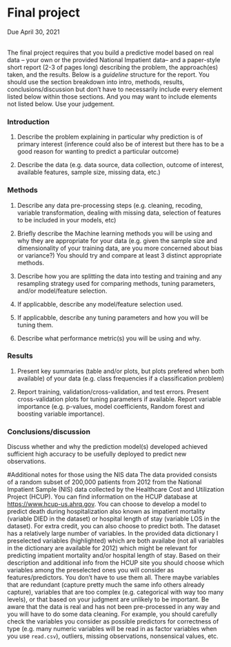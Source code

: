 Final project
================
Due April 30, 2021

<br> The final project requires that you build a predictive model based
on real data – your own or the provided National Impatient data– and a
paper-style short report (2-3 of pages long) describing the problem, the
approach(es) taken, and the results. Below is a *guideline* structure
for the report. You should use the section breakdown into intro,
methods, results, conclusions/discussion but don’t have to necessarily
include every element listed below within those sections. And you may
want to include elements not listed below. Use your judgement.

### Introduction

1.  Describe the problem explaining in particular why prediction is of
    primary interest (inference could also be of interest but there has
    to be a good reason for wanting to predict a particular outcome)

2.  Describe the data (e.g. data source, data collection, outcome of
    interest, available features, sample size, missing data, etc.)

### Methods

1.  Describe any data pre-processing steps (e.g. cleaning, recoding,
    variable transformation, dealing with missing data, selection of
    features to be included in your models, etc)

2.  Briefly describe the Machine learning methods you will be using and
    why they are appropriate for your data (e.g. given the sample size
    and dimensionality of your training data, are you more concerned
    about bias or variance?) You should try and compare at least 3
    distinct appropriate methods.

3.  Describe how you are splitting the data into testing and training
    and any resampling strategy used for comparing methods, tuning
    parameters, and/or model/feature selection.

4.  If applicabble, describe any model/feature selection used.

5.  If applicabble, describe any tuning parameters and how you will be
    tuning them.

6.  Describe what performance metric(s) you will be using and why.

### Results

1.  Present key summaries (table and/or plots, but plots prefered when
    both available) of your data (e.g. class frequencies if a
    classification problem)

2.  Report training, validation/cross-validation, and test errors.
    Present cross-validation plots for tuning parameters if available.
    Report variable importance (e.g. p-values, model coefficients,
    Random forest and boosting variable importance).

### Conclusions/discussion

Discuss whether and why the prediction model(s) developed achieved
sufficient high accuracy to be usefully deployed to predict new
observations.

\#Additional notes for those using the NIS data The data provided
consists of a random subset of 200,000 patients from 2012 from the
National Impatient Sample (NIS) data collected by the Healthcare Cost
and Utilization Project (HCUP). You can find information on the HCUP
database at <https://www.hcup-us.ahrq.gov>. You can choose to develop a
model to predict death during hospitalization also known as impatient
mortality (variable DIED in the dataset) or hospital length of stay
(variable LOS in the dataset). For extra credit, you can also choose to
predict both. The dataset has a relatively large number of variables. In
the provided data dictionary I preselected variables (highlighted) which
are both availabe (not all variables in the dictionary are available for
2012) which might be relevant for predicting impatient mortality and/or
hospital length of stay. Based on their description and additional info
from the HCUP site you should choose which variables among the
preselected ones you will consider as features/predictors. You don’t
have to use them all. There maybe variables that are redundant (capture
pretty much the same info others already capture), variables that are
too complex (e.g. categorical with way too many levels), or that based
on your judgment are unlikely to be important. Be aware that the data is
real and has not been pre-processed in any way and you will have to do
some data cleaning. For example, you should carefully check the
variables you consider as possible predictors for correctness of type
(e.g. many numeric variables will be read in as factor variables when
you use `read.csv`), outliers, missing observations, nonsensical values,
etc.
